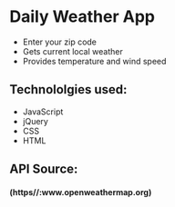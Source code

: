 <h1><bold>Daily Weather App</bold></h1>


<ul>
<li>Enter your zip code</li>
<li>Gets current local weather</li>
<li>Provides temperature and wind speed</li>
</ul>

<h2>Technololgies used:</h2>

<ul>
<li>JavaScript</li>
<li>jQuery</li>
<li>CSS</li>
<li>HTML</li>
</ul>

<h2>API Source:</h2>

<h4>(https//:www.openweathermap.org)</h4>